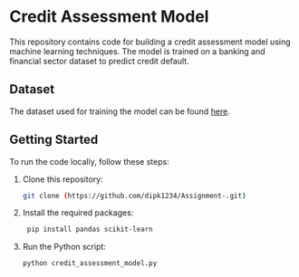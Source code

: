 # Credit Assessment Model

This repository contains code for building a credit assessment model using machine learning techniques. The model is trained on a banking and financial sector dataset to predict credit default.

## Dataset

The dataset used for training the model can be found [here](https://github.com/YBIFoundation/Dataset/raw/main/Credit%20Default.csv).

## Getting Started

To run the code locally, follow these steps:

1. Clone this repository:
   ```bash
   git clone (https://github.com/dipk1234/Assignment-.git)

2. Install the required packages:
   ```bash
    pip install pandas scikit-learn

3. Run the Python script: 
    ```bash
   python credit_assessment_model.py
